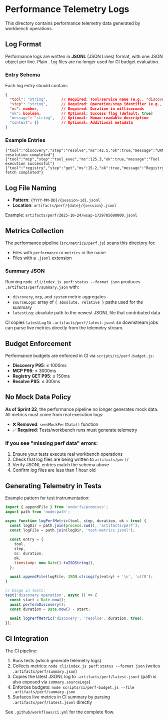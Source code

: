 # Performance Telemetry Logs

This directory contains performance telemetry data generated by workbench operations.

## Log Format

Performance logs are written in **JSONL** (JSON Lines) format, with one JSON object per line. Plain `.log` files are no longer used for CI budget evaluation.

### Entry Schema

Each log entry should contain:

```json
{
  "tool": "string",      // Required: Tool/service name (e.g., "discovery", "mcp", "registry")
  "step": "string",      // Required: Operation/step identifier (e.g., "resolve", "get", "tool_exec")
  "ms": number,          // Required: Duration in milliseconds
  "ok": boolean,         // Optional: Success flag (default: true)
  "message": "string",   // Optional: Human-readable description
  "context": {}          // Optional: Additional metadata
}
```

### Example Entries

```jsonl
{"tool":"discovery","step":"resolve","ms":42.5,"ok":true,"message":"URN resolution completed"}
{"tool":"mcp","step":"tool_exec","ms":125.3,"ok":true,"message":"Tool execution successful"}
{"tool":"registry","step":"get","ms":15.2,"ok":true,"message":"Registry fetch completed"}
```

## Log File Naming

- **Pattern**: `{YYYY-MM-DD}/{session-id}.jsonl`
- **Location**: `artifacts/perf/{date}/{session}.jsonl`

Example: `artifacts/perf/2025-10-24/wsap-1729785600000.jsonl`

## Metrics Collection

The performance pipeline (`src/metrics/perf.js`) scans this directory for:
- Files with `performance` or `metrics` in the name
- Files with a `.jsonl` extension

### Summary JSON

Running `node cli/index.js perf:status --format json` produces `.artifacts/perf/summary.json` with:

- `discovery`, `mcp`, and `system` metric aggregates
- `sourceLogs`: array of `{ absolute, relative }` paths used for the summary
- `latestLog`: absolute path to the newest JSONL file that contributed data

CI copies `latestLog` to `.artifacts/perf/latest.jsonl` so downstream jobs can parse live metrics directly from the telemetry stream.

## Budget Enforcement

Performance budgets are enforced in CI via `scripts/ci/perf-budget.js`:

- **Discovery P95**: ≤ 1000ms
- **MCP P95**: ≤ 3000ms
- **Registry GET P95**: ≤ 150ms
- **Resolve P95**: ≤ 300ms

## No Mock Data Policy

**As of Sprint 22**, the performance pipeline no longer generates mock data. All metrics must come from real execution logs:

- ❌ **Removed**: `seedMockPerfData()` function
- ✅ **Required**: Tests/workbench runs must generate telemetry

### If you see "missing perf data" errors:

1. Ensure your tests execute real workbench operations
2. Check that log files are being written to `artifacts/perf/`
3. Verify JSONL entries match the schema above
4. Confirm log files are less than 1 hour old

## Generating Telemetry in Tests

Example pattern for test instrumentation:

```javascript
import { appendFile } from 'node:fs/promises';
import path from 'node:path';

async function logPerfMetric(tool, step, duration, ok = true) {
  const logDir = path.join(process.cwd(), 'artifacts/perf');
  const logFile = path.join(logDir, 'test-metrics.jsonl');
  
  const entry = {
    tool,
    step,
    ms: duration,
    ok,
    timestamp: new Date().toISOString(),
  };
  
  await appendFile(logFile, JSON.stringify(entry) + '\n', 'utf8');
}

// Usage in tests:
test('discovery operation', async () => {
  const start = Date.now();
  await performDiscovery();
  const duration = Date.now() - start;
  
  await logPerfMetric('discovery', 'resolve', duration, true);
});
```

## CI Integration

The CI pipeline:
1. Runs tests (which generate telemetry logs)
2. Collects metrics: `node cli/index.js perf:status --format json` (writes `.artifacts/perf/summary.json`)
3. Copies the latest JSONL log to `.artifacts/perf/latest.jsonl` (path is also exposed via `summary.sourceLogs`)
4. Enforces budgets: `node scripts/ci/perf-budget.js --file .artifacts/perf/summary.json`
5. Surfaces live metrics in CI summary by parsing `.artifacts/perf/latest.jsonl` directly

See `.github/workflows/ci.yml` for the complete flow.
